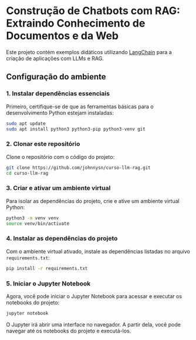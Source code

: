 # Construção de Chatbots com RAG: Extraindo Conhecimento de Documentos e da Web

Este projeto contém exemplos didáticos utilizando [LangChain](https://www.langchain.com/) para a criação de aplicações com LLMs e RAG.

## Configuração do ambiente

### 1. Instalar dependências essenciais

Primeiro, certifique-se de que as ferramentas básicas para o desenvolvimento Python estejam instaladas:

```bash
sudo apt update
sudo apt install python3 python3-pip python3-venv git
```

### 2. Clonar este repositório

Clone o repositório com o código do projeto:

```bash
git clone https://github.com/johnnysn/curso-llm-rag.git
cd curso-llm-rag
```

### 3. Criar e ativar um ambiente virtual

Para isolar as dependências do projeto, crie e ative um ambiente virtual Python:

```bash
python3 -m venv venv
source venv/bin/activate
```

### 4. Instalar as dependências do projeto

Com o ambiente virtual ativado, instale as dependências listadas no arquivo `requirements.txt`:

```bash
pip install -r requirements.txt
```

### 5. Iniciar o Jupyter Notebook

Agora, você pode iniciar o Jupyter Notebook para acessar e executar os notebooks do projeto:

```bash
jupyter notebook
```

O Jupyter irá abrir uma interface no navegador. A partir dela, você pode navegar até os notebooks do projeto e executá-los.
